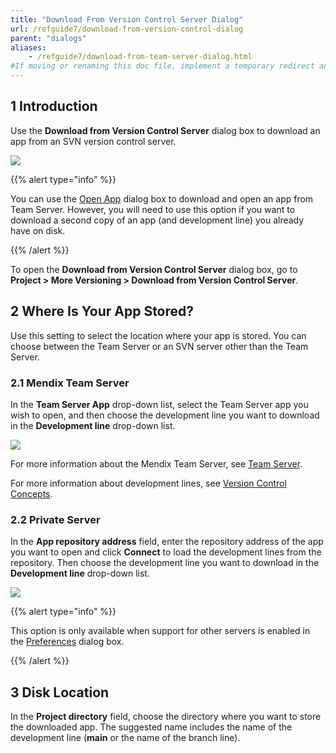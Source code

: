 ```yaml
---
title: "Download From Version Control Server Dialog"
url: /refguide7/download-from-version-control-dialog
parent: "dialogs"
aliases:
    - /refguide7/download-from-team-server-dialog.html
#If moving or renaming this doc file, implement a temporary redirect and let the respective team know they should update the URL in the product. See Mapping to Products for more details.
---
```


## 1 Introduction

Use the **Download from Version Control Server** dialog box to download an app from an SVN version control server. 

![](attachments/download-from-version-control-server-dialog/download-from-version-control-server-dialog-original.png)

{{% alert type="info" %}}

You can use the [Open App](open-app-dialog) dialog box to download and open an app from Team Server. However, you will need to use this option if you want to download a second copy of an app (and development line) you already have on disk.

{{% /alert %}}

To open the **Download from Version Control Server** dialog box, go to **Project > More Versioning > Download from Version Control Server**.

## 2 Where Is Your App Stored?

Use this setting to select the location where your app is stored. You can choose between the Team Server or an SVN server other than the Team Server.

### 2.1 Mendix Team Server

In the **Team Server App** drop-down list, select the Team Server app you wish to open, and then choose the development line you want to download in the **Development line** drop-down list.

![](attachments/download-from-version-control-server-dialog/download-from-version-control-server.png)

For more information about the Mendix Team Server, see [Team Server](team-server).

For more information about development lines, see [Version Control Concepts](version-control).

### 2.2 Private Server

In the **App repository address** field, enter the repository address of the app you want to open and click **Connect** to load the development lines from the repository. Then choose the development line you want to download in the **Development line** drop-down list.

![](attachments/download-from-version-control-server-dialog/download-from-private-server.png)

{{% alert type="info" %}}

This option is only available when support for other servers is enabled in the [Preferences](preferences-dialog#enabled) dialog box.

{{% /alert %}}

## 3 Disk Location

In the **Project directory** field, choose the directory where you want to store the downloaded app. The suggested name includes the name of the development line (**main** or the name of the branch line).
